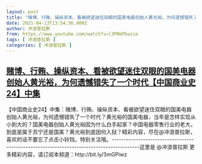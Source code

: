 ```yaml
---
layout: post
title: "赌博、行贿、操纵资本、看被欲望迷住双眼的国美电器创始人黄光裕，为何遗憾错失了一个时代【中国商业史24】中集"
date: 2021-04-13T13:54:56.000Z
author: 冲浪普拉斯
from: https://www.youtube.com/watch?v=l3PNbPbazio
tags: [ 冲浪普拉斯 ]
categories: [ 冲浪普拉斯 ]
---
```

<!--1618322096000-->
[赌博、行贿、操纵资本、看被欲望迷住双眼的国美电器创始人黄光裕，为何遗憾错失了一个时代【中国商业史24】中集](https://www.youtube.com/watch?v=l3PNbPbazio)
------

<div>
【中国商业史24】中集：赌博、行贿、操纵资本、看被欲望迷住双眼的国美电器创始人黄光裕，为何遗憾错失了一个时代？黄光裕的国美电器，当年是怎样实现从小到大的？国美电器创始人黄光裕因为什么白手起家？中国电器零售行业的老大，到底是属于苏宁还是国美？黄光裕到底因何入狱？精彩内容，尽在@冲浪普拉斯，喜欢的话不要忘了点击小铃铛，特别关注哦。-----------------------------------------------------------------------------------------这里是  @冲浪普拉斯     更多精彩内容，请订阅本频道：http://bit.ly/3mGPiwz
</div>
